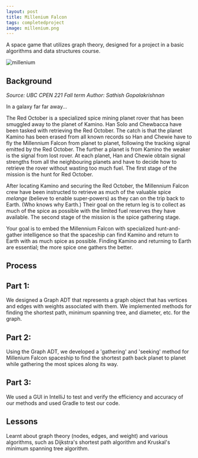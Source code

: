 ```yaml
---
layout: post
title: Millenium Falcon
tags: completedproject
image: millenium.png
---
```


A space game that utilizes graph theory, designed for a project in a basic algorithms and data structures course.

![millenium](https://github.com/stellaw1/stellaw1.github.io/blob/master/images/projects/millenium.png?raw=true)

## Background
*Source: UBC CPEN 221 Fall term*
*Author: Sathish Gopalakrishnan*

In a galaxy far far away...

The Red October is a specialized spice mining planet rover that has been smuggled away to the planet of Kamino. Han Solo and Chewbacca have been tasked with retrieving the Red October. The catch is that the planet Kamino has been erased from all known records so Han and Chewie have to fly the Millennium Falcon from planet to planet, following the tracking signal emitted by the Red October. The further a planet is from Kamino the weaker is the signal from lost rover. At each planet, Han and Chewie obtain signal strengths from all the neighbouring planets and have to decide how to retrieve the rover without wasting too much fuel. The first stage of the mission is the hunt for Red October.

After locating Kamino and securing the Red October, the Millennium Falcon crew have been instructed to retrieve as much of the valuable spice *melange* (believe to enable super-powers) as they can on the trip back to Earth. (Who knows why Earth.) Their goal on the return leg is to collect as much of the spice as possible with the limited fuel reserves they have available. The second stage of the mission is the spice gathering stage.

Your goal is to embed the Millennium Falcon with specialized hunt-and-gather intelligence so that the spaceship can find Kamino and return to Earth with as much spice as possible. Finding Kamino and returning to Earth are essential; the more spice one gathers the better.

## Process
<h2> Part 1: </h2>
We designed a Graph ADT that represents a graph object that has vertices and edges with weights associated with them. We implemented methods for finding the shortest path, minimum spanning tree, and diameter, etc. for the graph. 
<h2> Part 2: </h2>
Using the Graph ADT, we developed a 'gathering' and 'seeking' method for Millenium Falcon spaceship to find the shortest path back planet to planet while gathering the most spices along its way. 
<h2> Part 3: </h2>
We used a GUI in IntelliJ to test and verify the efficiency and accuracy of our methods and used Gradle to test our code.  

## Lessons
Learnt about graph theory (nodes, edges, and weight) and various algorithms, such as Dijkstra's shortest path algorithm and Kruskal's minimum spanning tree algorithm. 
